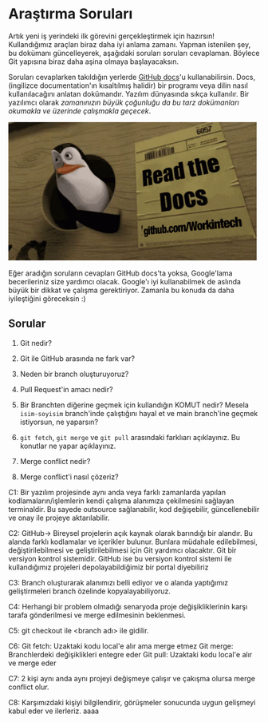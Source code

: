 # Araştırma Soruları

Artık yeni iş yerindeki ilk görevini gerçekleştirmek için hazırsın! Kullandığımız araçları biraz daha iyi anlama zamanı. Yapman istenilen şey, bu dokümanı güncelleyerek, aşağıdaki soruları soruları cevaplaman. Böylece Git yapısına biraz daha aşina olmaya başlayacaksın.

Soruları cevaplarken takıldığın yerlerde [GitHub docs](https://docs.github.com/en)'u kullanabilirsin. Docs, (ingilizce documentation'ın kısaltılmış halidir) bir programı veya dilin nasıl kullanılacağını anlatan dokümandır. Yazılım dünyasında sıkça kullanılır. Bir yazılımcı olarak _zamanınızın büyük çoğunluğu da bu tarz dokümanları okumakla ve üzerinde çalışmakla geçecek_.

![READ THE DOCS](https://github.com/Workintech/FSWeb-S1G1-Projesi-Web-Development-Projesi-icin-Git/blob/main/read-the-docs-wit.gif?raw=true)

Eğer aradığın soruların cevapları GitHub docs'ta yoksa, Google'lama becerileriniz size yardımcı olacak. Google'ı iyi kullanabilmek de aslında büyük bir dikkat ve çalışma gerektiriyor. Zamanla bu konuda da daha iyileştiğini göreceksin :)

## Sorular

1. Git nedir? 

2. Git ile GitHub arasında ne fark var?

3. Neden bir branch oluşturuyoruz?

4. Pull Request'in amacı nedir?

5. Bir Branchten diğerine geçmek için kullandığın KOMUT nedir? Mesela `isim-soyisim` branch'inde çalıştığını hayal et ve main branch'ine geçmek istiyorsun, ne yaparsın?

6. `git fetch`, `git merge` ve `git pull` arasındaki farklıarı açıklayınız. Bu konutlar ne yapar açıklayınız.

7. Merge conflict nedir?

8. Merge conflict'i nasıl çözeriz?


C1: Bir yazılım projesinde aynı anda veya farklı zamanlarda yapılan kodlamaların/işlemlerin kendi çalışma alanımıza çekilmesini sağlayan terminaldir. Bu sayede outsource sağlanabilir, kod değişebilir, güncellenebilir ve onay ile projeye aktarılabilir.

C2: GitHub-> Bireysel projelerin açık kaynak olarak barındığı bir alandır. Bu alanda farklı kodlamalar ve içerikler bulunur. Bunlara müdahale edilebilmesi, değiştirilebilmesi ve geliştirilebilmesi için Git yardımcı olacaktır. Git bir versiyon kontrol sistemidir. GitHub ise bu versiyon kontrol sistemi ile kullandığımız projeleri depolayabildiğimiz bir portal diyebiliriz

C3: Branch oluşturarak alanımızı belli ediyor ve o alanda yaptığımız geliştirmeleri branch özelinde kopyalayabiliyoruz.

C4: Herhangi bir problem olmadığı senaryoda proje değişikliklerinin karşı tarafa gönderilmesi ve merge edilmesinin beklenmesi.

C5: git checkout ile <branch adı> ile gidilir.

C6: 	Git fetch: Uzaktaki kodu local'e alır ama merge etmez
	Git merge: Branchlerdeki değişiklikleri entegre eder
	Git pull:  Uzaktaki kodu local'e alır ve merge eder

C7: 2 kişi aynı anda aynı projeyi değişmeye çalışır ve çakışma olursa merge conflict olur.

C8: Karşımızdaki kişiyi bilgilendirir, görüşmeler sonucunda uygun gelişmeyi kabul eder ve ilerleriz. 	aaaa